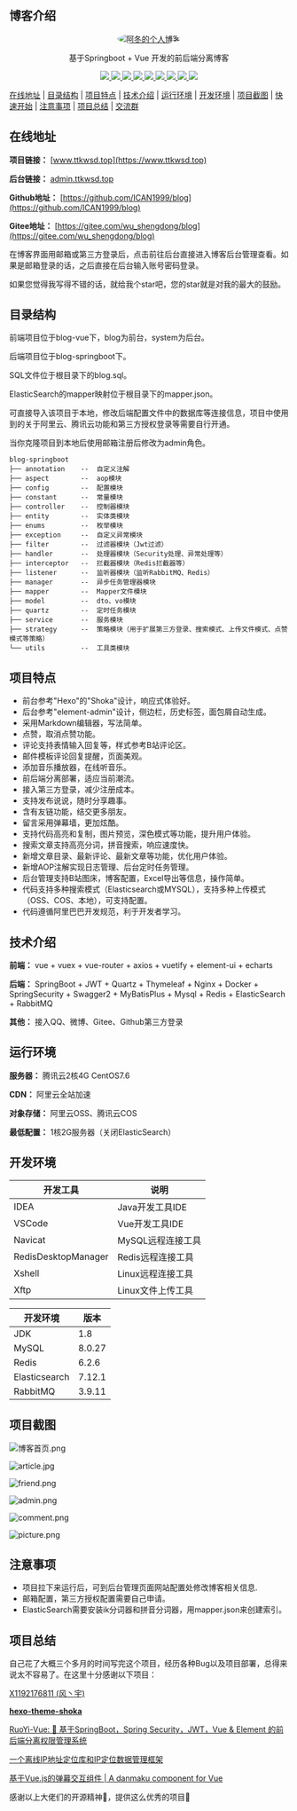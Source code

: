 ## 博客介绍

<p align=center>
  <a href="https://www.ttkwsd.top">
    <img src="https://foruda.gitee.com/avatar/1662735858745624876/7774198_wu_shengdong_1662735858.png" alt="阿冬的个人博客" style="border-radius: 50%;">
  </a>
</p>


<p align=center>
   基于Springboot + Vue 开发的前后端分离博客
</p>
<p align="center">
   <a target="_blank" href="https://github.com/ICAN1999/blog">
      <img src="https://img.shields.io/hexpm/l/plug.svg"/>
      <img src="https://img.shields.io/badge/JDK-1.8+-green.svg"/>
      <img src="https://img.shields.io/badge/springboot-2.4.0-green"/>
      <img src="https://img.shields.io/badge/vue-2.6.14-green"/>
      <img src="https://img.shields.io/badge/mysql-8.0.27-green"/>
      <img src="https://img.shields.io/badge/mybatis--plus-3.4.0-green"/>
      <img src="https://img.shields.io/badge/redis-6.2.6-green"/>
      <img src="https://img.shields.io/badge/elasticsearch-7.12.1-green"/>
      <img src="https://img.shields.io/badge/rabbitmq-3.9.11-green"/>
   </a>
</p>

[在线地址](#在线地址) | [目录结构](#目录结构) | [项目特点](#项目特点) | [技术介绍](#技术介绍) | [运行环境](#运行环境) | [开发环境](#开发环境) | [项目截图](#项目截图) | [快速开始](#快速开始) | [注意事项](#注意事项) | [项目总结](#项目总结) | [交流群](#交流群)

## 在线地址

**项目链接：** [www.ttkwsd.top](https://www.ttkwsd.top)

**后台链接：** [admin.ttkwsd.top](https://admin.ttkwsd.top)

**Github地址：** [https://github.com/ICAN1999/blog](https://github.com/ICAN1999/blog)

**Gitee地址：** [https://gitee.com/wu_shengdong/blog](https://gitee.com/wu_shengdong/blog)

在博客界面用邮箱或第三方登录后，点击前往后台直接进入博客后台管理查看。如果是邮箱登录的话，之后直接在后台输入账号密码登录。

如果您觉得我写得不错的话，就给我个star吧，您的star就是对我的最大的鼓励。

## 目录结构

前端项目位于blog-vue下，blog为前台，system为后台。

后端项目位于blog-springboot下。

SQL文件位于根目录下的blog.sql。

ElasticSearch的mapper映射位于根目录下的mapper.json。

可直接导入该项目于本地，修改后端配置文件中的数据库等连接信息，项目中使用到的关于阿里云、腾讯云功能和第三方授权登录等需要自行开通。

当你克隆项目到本地后使用邮箱注册后修改为admin角色。

```
blog-springboot
├── annotation    --  自定义注解
├── aspect        --  aop模块
├── config        --  配置模块
├── constant      --  常量模块
├── controller    --  控制器模块
├── entity        --  实体类模块
├── enums         --  枚举模块
├── exception     --  自定义异常模块
├── filter     	  --  过滤器模块（Jwt过滤）
├── handler       --  处理器模块（Security处理、异常处理等）
├── interceptor   --  拦截器模块（Redis拦截器等）
├── listener      --  监听器模块（监听RabbitMQ、Redis）
├── manager       --  异步任务管理器模块
├── mapper        --  Mapper文件模块
├── model         --  dto、vo模块
├── quartz        --  定时任务模块
├── service       --  服务模块
├── strategy      --  策略模块（用于扩展第三方登录、搜索模式、上传文件模式、点赞模式等策略）
└── utils         --  工具类模块
```

## 项目特点

- 前台参考"Hexo"的"Shoka"设计，响应式体验好。
- 后台参考"element-admin"设计，侧边栏，历史标签，面包屑自动生成。
- 采用Markdown编辑器，写法简单。
- 点赞，取消点赞功能。
- 评论支持表情输入回复等，样式参考B站评论区。
- 邮件模板评论回复提醒，页面美观。
- 添加音乐播放器，在线听音乐。
- 前后端分离部署，适应当前潮流。
- 接入第三方登录，减少注册成本。
- 支持发布说说，随时分享趣事。
- 含有友链功能，结交更多朋友。
- 留言采用弹幕墙，更加炫酷。
- 支持代码高亮和复制，图片预览，深色模式等功能，提升用户体验。
- 搜索文章支持高亮分词，拼音搜索，响应速度快。
- 新增文章目录、最新评论、最新文章等功能，优化用户体验。
- 新增AOP注解实现日志管理、后台定时任务管理。
- 后台管理支持B站图床，博客配置，Excel导出等信息，操作简单。
- 代码支持多种搜索模式（Elasticsearch或MYSQL），支持多种上传模式（OSS、COS、本地），可支持配置。
- 代码遵循阿里巴巴开发规范，利于开发者学习。

## 技术介绍

**前端：** vue + vuex + vue-router + axios + vuetify + element-ui + echarts

**后端：** SpringBoot + JWT + Quartz + Thymeleaf + Nginx + Docker + SpringSecurity + Swagger2 + MyBatisPlus + Mysql + Redis + ElasticSearch + RabbitMQ

**其他：** 接入QQ、微博、Gitee、Github第三方登录

## 运行环境

**服务器：** 腾讯云2核4G CentOS7.6

**CDN：** 阿里云全站加速

**对象存储：** 阿里云OSS、腾讯云COS

**最低配置：** 1核2G服务器（关闭ElasticSearch）

## 开发环境

| 开发工具            | 说明              |
| ------------------- | ----------------- |
| IDEA                | Java开发工具IDE   |
| VSCode              | Vue开发工具IDE    |
| Navicat             | MySQL远程连接工具 |
| RedisDesktopManager | Redis远程连接工具 |
| Xshell              | Linux远程连接工具 |
| Xftp                | Linux文件上传工具 |

| 开发环境      | 版本   |
| ------------- | ------ |
| JDK           | 1.8    |
| MySQL         | 8.0.27 |
| Redis         | 6.2.6  |
| Elasticsearch | 7.12.1 |
| RabbitMQ      | 3.9.11 |

## 项目截图

![博客首页.png](https://static.ttkwsd.top/articles/home.png)

![article.jpg](https://static.ttkwsd.top/articles/articles.png)

![friend.png](https://static.ttkwsd.top/articles/friend.png)

![admin.png](https://static.ttkwsd.top/articles/admin.png)

![comment.png](https://static.ttkwsd.top/articles/comment.png)

![picture.png](https://static.ttkwsd.top/articles/picture.png)

## 注意事项

- 项目拉下来运行后，可到后台管理页面网站配置处修改博客相关信息.
- 邮箱配置，第三方授权配置需要自己申请。
- ElasticSearch需要安装ik分词器和拼音分词器，用mapper.json来创建索引。

## 项目总结

自己花了大概三个多月的时间写完这个项目，经历各种Bug以及项目部署，总得来说太不容易了。在这里十分感谢以下项目：

[X1192176811 (风丶宇) ](https://github.com/X1192176811/blog)

**[hexo-theme-shoka](https://github.com/amehime/hexo-theme-shoka)**

[RuoYi-Vue: 🎉 基于SpringBoot，Spring Security，JWT，Vue & Element 的前后端分离权限管理系统](https://gitee.com/y_project/RuoYi-Vue)

[一个离线IP地址定位库和IP定位数据管理框架](https://github.com/lionsoul2014/ip2region)

[基于Vue.js的弹幕交互组件 | A danmaku component for Vue](https://github.com/hellodigua/vue-danmaku)

感谢以上大佬们的开源精神💖，提供这么优秀的项目🌹